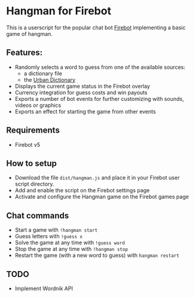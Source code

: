 # Hangman for Firebot

This is a userscript for the popular chat bot [Firebot](https://firebot.app/) implementing a basic game of hangman.

## Features:

* Randomly selects a word to guess from one of the available sources:
  * a dictionary file
  * the [Urban Dictionary](https://www.urbandictionary.com/)
* Displays the current game status in the Firebot overlay
* Currency integration for guess costs and win payouts
* Exports a number of bot events for further customizing with sounds, videos or graphics
* Exports an effect for starting the game from other events

## Requirements

* Firebot v5

## How to setup

* Download the file `dist/hangman.js` and place it in your Firebot user script directory.
* Add and enable the script on the Firebot settings page
* Activate and configure the Hangman game on the Firebot games page

## Chat commands

* Start a game with `!hangman start`
* Guess letters with `!guess x`
* Solve the game at any time with `!guess word`
* Stop the game at any time with `!hangman stop`
* Restart the game (with a new word to guess) with `hangman restart`

## TODO

* Implement Wordnik API